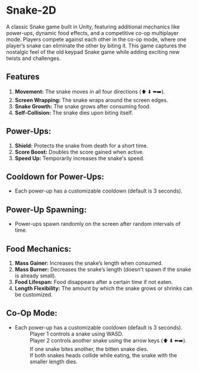 # Snake-2D
A classic Snake game built in Unity, featuring additional mechanics like power-ups, dynamic food effects, and a competitive co-op multiplayer mode. Players compete against each other in the co-op mode, where one player’s snake can eliminate the other by biting it. This game captures the nostalgic feel of the old keypad Snake game while adding exciting new twists and challenges.
## Features
<ol>
<li><b>Movement:</b> The snake moves in all four directions (⬆️ ⬇️ ⬅️➡️).</li>
<li><b>Screen Wrapping:</b> The snake wraps around the screen edges.</li>
<li><b>Snake Growth:</b> The snake grows after consuming food.</li>
<li><b>Self-Collision:</b> The snake dies upon biting itself.</li>
</ol>

## Power-Ups:
<ol>
<li><b>Shield:</b> Protects the snake from death for a short time.</li>
<li><b>Score Boost:</b> Doubles the score gained when active.</li>
<li><b>Speed Up:</b> Temporarily increases the snake's speed.</li>
</ol>

## Cooldown for Power-Ups:
<ul>
  <li>Each power-up has a customizable cooldown (default is 3 seconds).</li>
</ul>

## Power-Up Spawning:
<ul>
  <li>Power-ups spawn randomly on the screen after random intervals of time.</li>
</ul>

## Food Mechanics:
<ol>
<li><b>Mass Gainer:</b> Increases the snake’s length when consumed.</li>
<li><b>Mass Burner:</b> Decreases the snake’s length (doesn't spawn if the snake is already small).</li>
<li><b>Food Lifespan:</b> Food disappears after a certain time if not eaten.</li>
<li><b>Length Flexibility:</b> The amount by which the snake grows or shrinks can be customized.</li>
</ol>

## Co-Op Mode:
<ul>
  <dl>
  <dt><li>Each power-up has a customizable cooldown (default is 3 seconds).</li></dt>
    <dd>Player 1 controls a snake using WASD.</dd>
     <dd>Player 2 controls another snake using the arrow keys (⬆️ ⬇️ ⬅️➡️).</dd>
     <dd>If one snake bites another, the bitten snake dies.</dd>
    <dd>If both snakes heads collide while eating, the snake with the smaller length dies.</dd>
</ul>

